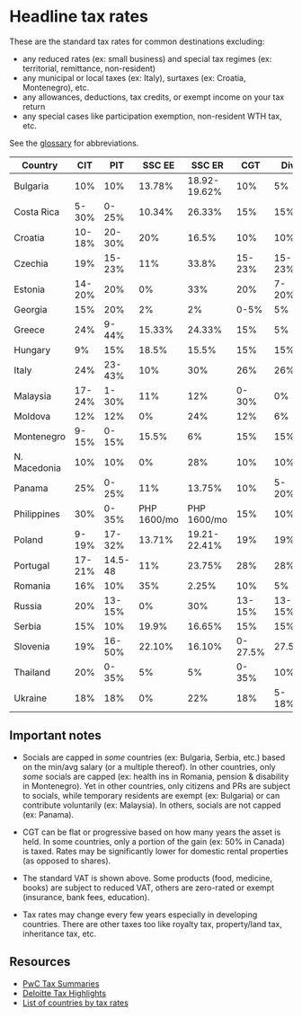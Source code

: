 # Headline tax rates

These are the standard tax rates for common destinations excluding:

- any reduced rates (ex: small business) and special tax regimes (ex: territorial, remittance, non-resident)
- any municipal or local taxes (ex: Italy), surtaxes (ex: Croatia, Montenegro), etc.
- any allowances, deductions, tax credits, or exempt income on your tax return
- any special cases like participation exemption, non-resident WTH tax, etc.

See the [glossary](./glossary.md) for abbreviations.

| Country      | CIT    | PIT     | SSC EE      | SSC ER       | CGT     | Div    | Int    | VAT |
| ------------ | ------ | ------- | ----------- | ------------ | ------- | ------ | ------ | --- |
| Bulgaria     | 10%    | 10%     | 13.78%      | 18.92-19.62% | 10%     | 5%     | 8%     | 20% |
| Costa Rica   | 5-30%  | 0-25%   | 10.34%      | 26.33%       | 15%     | 15%    | 15%    | 13% |
| Croatia      | 10-18% | 20-30%  | 20%         | 16.5%        | 10%     | 10%    | 10%    | 25% |
| Czechia      | 19%    | 15-23%  | 11%         | 33.8%        | 15-23%  | 15-23% | 15-23% | 21% |
| Estonia      | 14-20% | 20%     | 0%          | 33%          | 20%     | 7-20%  | 20%    | 20% |
| Georgia      | 15%    | 20%     | 2%          | 2%           | 0-5%    | 5%     | 5%     | 18% |
| Greece       | 24%    | 9-44%   | 15.33%      | 24.33%       | 15%     | 5%     | 15%    | 24% |
| Hungary      | 9%     | 15%     | 18.5%       | 15.5%        | 15%     | 15%    | 15%    | 27% |
| Italy        | 24%    | 23-43%  | 10%         | 30%          | 26%     | 26%    | 26%    | 22% |
| Malaysia     | 17-24% | 1-30%   | 11%         | 12%          | 0-30%   | 0%     | 0%     | 10% |
| Moldova      | 12%    | 12%     | 0%          | 24%          | 12%     | 6%     | 12%    | 20% |
| Montenegro   | 9-15%  | 0-15%   | 15.5%       | 6%           | 15%     | 15%    | 15%    | 21% |
| N. Macedonia | 10%    | 10%     | 0%          | 28%          | 10%     | 10%    | 10%    | 18% |
| Panama       | 25%    | 0-25%   | 11%         | 13.75%       | 10%     | 5-20%  | 12.5%  | 7%  |
| Philippines  | 30%    | 0-35%   | PHP 1600/mo | PHP 1600/mo  | 15%     | 10%    | 0-20%  | 12% |
| Poland       | 9-19%  | 17-32%  | 13.71%      | 19.21-22.41% | 19%     | 19%    | 19%    | 23% |
| Portugal     | 17-21% | 14.5-48 | 11%         | 23.75%       | 28%     | 28%    | 28%    | 23% |
| Romania      | 16%    | 10%     | 35%         | 2.25%        | 10%     | 5%     | 10%    | 19% |
| Russia       | 20%    | 13-15%  | 0%          | 30%          | 13-15%  | 13-15% | 13-15% | 20% |
| Serbia       | 15%    | 10%     | 19.9%       | 16.65%       | 15%     | 15%    | 15%    | 20% |
| Slovenia     | 19%    | 16-50%  | 22.10%      | 16.10%       | 0-27.5% | 27.5%  | 27.5%  | 22% |
| Thailand     | 20%    | 0-35%   | 5%          | 5%           | 0-35%   | 10%    | 15%    | 10% |
| Ukraine      | 18%    | 18%     | 0%          | 22%          | 18%     | 5-18%  | 18%    | 20% |

## Important notes

- Socials are capped in _some_ countries (ex: Bulgaria, Serbia, etc.) based on the min/avg salary (or a multiple thereof). In other countries, only _some_ socials are capped (ex: health ins in Romania, pension & disability in Montenegro). Yet in other countries, only citizens and PRs are subject to socials, while temporary residents are exempt (ex: Bulgaria) or can contribute voluntarily (ex: Malaysia). In others, socials are not capped (ex: Panama).

- CGT can be flat or progressive based on how many years the asset is held. In some countries, only a portion of the gain (ex: 50% in Canada) is taxed. Rates may be significantly lower for domestic rental properties (as opposed to shares).

- The standard VAT is shown above. Some products (food, medicine, books) are subject to reduced VAT, others are zero-rated or exempt (insurance, bank fees, education).

- Tax rates may change every few years especially in developing countries. There are other taxes too like royalty tax, property/land tax, inheritance tax, etc.

## Resources

- [PwC Tax Summaries](https://taxsummaries.pwc.com/)
- [Deloitte Tax Highlights](https://dits.deloitte.com/#TaxGuides)
- [List of countries by tax rates](https://en.wikipedia.org/wiki/List_of_countries_by_tax_rates)
